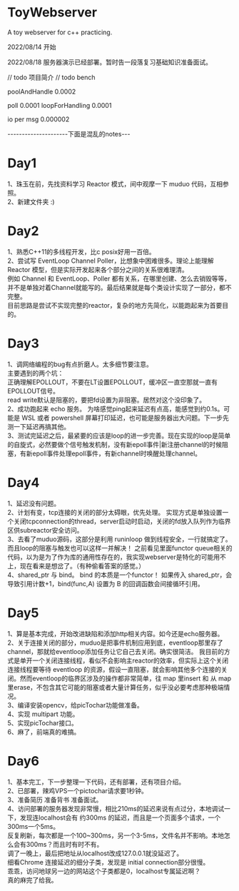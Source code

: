 # ToyWebserver
A toy webserver for c++ practicing.

2022/08/14 开始<br>

2022/08/18 服务器演示已经部署。暂时告一段落复习基础知识准备面试。<br>


// todo 项目简介
// todo bench


poolAndHandle   0.0002

poll            0.0001
loopForHandling 0.0001

io per msg      0.000002

---------------------下面是混乱的notes---
# Day1
  1、珠玉在前，先找资料学习 Reactor 模式，间中观摩一下 muduo 代码，互相参照。<br>
  2、新建文件夹 :)<br>
  
# Day2
  1、熟悉C++11的多线程开发，比c posix好用一百倍。<br>
  2、尝试写 EventLoop Channel Poller，比想象中困难很多。理论上能理解 Reactor 模型，但是实际开发起来各个部分之间的关系很难理清。<br>
  例如 Channel 和 EventLoop、Poller 都有关系，在哪里创建、怎么去销毁等等，并不是单独对着Channel就能写的。最后结果就是每个类设计实现了一部分，都不完整。<br>
  目前思路是尝试不实现完整的reactor，复杂的地方先简化，以能跑起来为首要目的。

# Day3
  1、调网络编程的bug有点折磨人。太多细节要注意。<br>
  主要遇到的两个坑：<br>正确理解EPOLLOUT，不要在LT设置EPOLLOUT，缓冲区一直空那就一直有EPOLLOUT信号。<br>
  read write默认是阻塞的，要把fd设置为非阻塞。居然对这个没印象了。<br>
  2、成功跑起来 echo 服务。 为啥感觉ping起来延迟有点高，能感觉到约0.1s。可能是 WSL 或者 powershell 屏幕打印延迟，也可能是服务器出大问题。下一步先测一下延迟再搞其他。<br>
  3、测试完延迟之后，最紧要的应该是loop的进一步完善。现在实现的loop是简单的自旋式，必然要做个信号触发机制，没有新epoll事件|新注册channel的时候阻塞，有新epoll事件处理epoll事件，有新channel时唤醒处理channel。
  
# Day4
  1、延迟没有问题。<br>
  2、计划有变，tcp连接的关闭的部分太碍眼，优先处理。 实现方式是单独设置一个关闭tcpconnection的thread，server启动时启动，关闭的fd放入队列作为临界区供subreactor安全访问。<br>
  3、去看了muduo源码，这部分是利用 runinloop 做到线程安全，一行就搞定了。而且loop的阻塞与触发也可以这样一并解决！ 之前看见里面functor queue相关的代码，以为是为了作为库的通用性存在的，我实现webserver是特化的可能用不上，现在看来是想岔了。（有种偷看答案的感觉。）<br>
  4、shared_ptr 与 bind。 bind 的本质是一个functor！ 如果传入 shared_ptr，会导致引用计数+1，bind(func,A) 设置为 B 的回调函数会间接循环引用。

# Day5
  1、算是基本完成，开始改进缺陷和添加http相关内容。如今还是echo服务器。<br>
  2、关于连接关闭的部分，muduo是把事件机制应用到底，eventloop那里存了channel，那就给eventloop添加任务让它自己去关闭。确实很简洁。 我目前的方式是单开一个关闭连接线程，看似不会影响主reactor的效率，但实际上这个关闭连接线程要等待 eventloop 的资源，假设一直阻塞，就会影响其他多个连接的关闭。然而eventloop的临界区涉及的操作都非常简单，往 map 里insert 和 从 map 里erase，不包含其它可能的阻塞或者大量计算任务，似乎没必要考虑那种极端情况。<br>
  3、编译安装opencv，给picTochar功能做准备。<br>
  4、实现 multipart 功能。<br>
  5、实现picTochar接口。<br>
  6、麻了，前端真的难搞。<br>
 
# Day6
  1、基本完工，下一步整理一下代码，还有部署，还有项目介绍。<br>
  2、已部署，辣鸡VPS一个pictochar请求要1秒钟。<br>
  3、准备简历 准备背书 准备面试。<br>
  4、访问部署的服务器发现非常慢，相比210ms的延迟来说有点过分，本地调试一下，发现连localhost会有 约300ms 的延迟，而且是一个页面多个请求，一个300ms一个5ms。<br>
  反复刷新，每次都是一个100~300ms，另一个3-5ms，文件名并不影响。本地怎么会有300ms？而且时有时不有。<br>
  调了一晚上，最后把地址从localhost改成127.0.0.1就没延迟了。<br>
  细看Chrome 连接延迟的细分子类，发现是 initial connection部分很慢。<br>
  乖乖，访问地球另一边的网站这个子类都是0，localhost专属延迟啊？<br>
  真的麻完了给我。<br>
